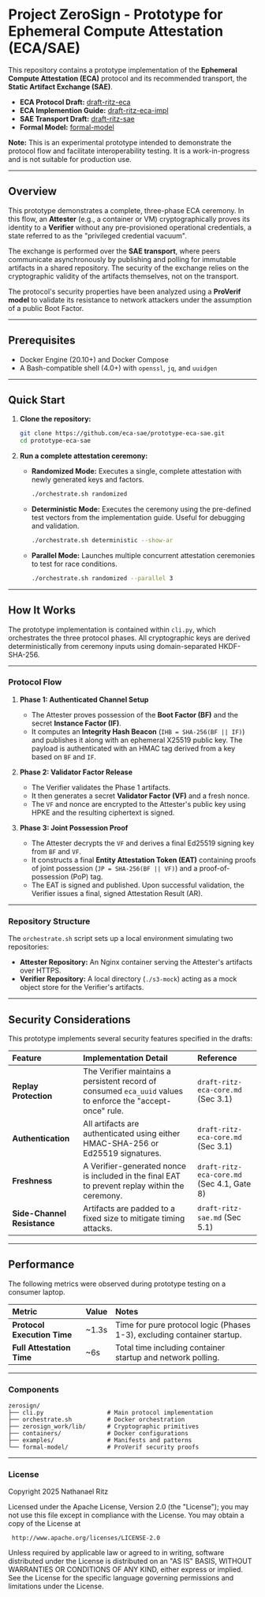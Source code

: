 # Project ZeroSign - Prototype for Ephemeral Compute Attestation (ECA/SAE)

This repository contains a prototype implementation of the **Ephemeral Compute Attestation (ECA)** protocol and its recommended transport, the **Static Artifact Exchange (SAE)**.

  * **ECA Protocol Draft:** [draft-ritz-eca](https://datatracker.ietf.org/doc/draft-ritz-eca/)
  * **ECA Implemention Guide:** [draft-ritz-eca-impl](https://datatracker.ietf.org/doc/draft-ritz-eca/)
  * **SAE Transport Draft:** [draft-ritz-sae](https://datatracker.ietf.org/doc/draft-ritz-sae)
  * **Formal Model:** [formal-model](https://github.com/eca-sae/internet-drafts-eca-sae/tree/pv0.3.0/formal-model)

**Note:** This is an experimental prototype intended to demonstrate the protocol flow and facilitate interoperability testing. It is a work-in-progress and is not suitable for production use.

-----

## Overview

This prototype demonstrates a complete, three-phase ECA ceremony. In this flow, an **Attester** (e.g., a container or VM) cryptographically proves its identity to a **Verifier** without any pre-provisioned operational credentials, a state referred to as the "privileged credential vacuum".

The exchange is performed over the **SAE transport**, where peers communicate asynchronously by publishing and polling for immutable artifacts in a shared repository. The security of the exchange relies on the cryptographic validity of the artifacts themselves, not on the transport.

The protocol's security properties have been analyzed using a **ProVerif model** to validate its resistance to network attackers under the assumption of a public Boot Factor.

-----

## Prerequisites

  * Docker Engine (20.10+) and Docker Compose
  * A Bash-compatible shell (4.0+) with `openssl`, `jq`, and `uuidgen`

-----

##  Quick Start

1.  **Clone the repository:**

    ```bash
    git clone https://github.com/eca-sae/prototype-eca-sae.git
    cd prototype-eca-sae
    ```

2.  **Run a complete attestation ceremony:**

      * **Randomized Mode:** Executes a single, complete attestation with newly generated keys and factors.
        ```bash
        ./orchestrate.sh randomized
        ```
      * **Deterministic Mode:** Executes the ceremony using the pre-defined test vectors from the implementation guide. Useful for debugging and validation.
        ```bash
        ./orchestrate.sh deterministic --show-ar
        ```
      * **Parallel Mode:** Launches multiple concurrent attestation ceremonies to test for race conditions.
        ```bash
        ./orchestrate.sh randomized --parallel 3
        ```
-----

## How It Works

The prototype implementation is contained within `cli.py`, which orchestrates the three protocol phases. All cryptographic keys are derived deterministically from ceremony inputs using domain-separated HKDF-SHA-256.

-----

###  Protocol Flow

1.  **Phase 1: Authenticated Channel Setup**

      * The Attester proves possession of the **Boot Factor (BF)** and the secret **Instance Factor (IF)**.
      * It computes an **Integrity Hash Beacon** (`IHB = SHA-256(BF || IF)`) and publishes it along with an ephemeral X25519 public key. The payload is authenticated with an HMAC tag derived from a key based on `BF` and `IF`.

2.  **Phase 2: Validator Factor Release**

      * The Verifier validates the Phase 1 artifacts.
      * It then generates a secret **Validator Factor (VF)** and a fresh nonce.
      * The `VF` and nonce are encrypted to the Attester's public key using HPKE and the resulting ciphertext is signed.

3.  **Phase 3: Joint Possession Proof**

      * The Attester decrypts the `VF` and derives a final Ed25519 signing key from `BF` and `VF`.
      * It constructs a final **Entity Attestation Token (EAT)** containing proofs of joint possession (`JP = SHA-256(BF || VF)`) and a proof-of-possession (PoP) tag.
      * The EAT is signed and published. Upon successful validation, the Verifier issues a final, signed Attestation Result (AR).

-----

### Repository Structure

The `orchestrate.sh` script sets up a local environment simulating two repositories:

  * **Attester Repository:** An Nginx container serving the Attester's artifacts over HTTPS.
  * **Verifier Repository:** A local directory (`./s3-mock`) acting as a mock object store for the Verifier's artifacts.

-----

## Security Considerations

This prototype implements several security features specified in the drafts:

| Feature | Implementation Detail | Reference |
| :--- | :--- | :--- |
| **Replay Protection** | The Verifier maintains a persistent record of consumed `eca_uuid` values to enforce the "accept-once" rule. | `draft-ritz-eca-core.md` (Sec 3.1) |
| **Authentication** | All artifacts are authenticated using either HMAC-SHA-256 or Ed25519 signatures. | `draft-ritz-eca-core.md` (Sec 3.1) |
| **Freshness** | A Verifier-generated nonce is included in the final EAT to prevent replay within the ceremony. | `draft-ritz-eca-core.md` (Sec 4.1, Gate 8) |
| **Side-Channel Resistance** | Artifacts are padded to a fixed size to mitigate timing attacks. | `draft-ritz-sae.md` (Sec 5.1) |

-----

## Performance

The following metrics were observed during prototype testing on a consumer laptop.

| Metric | Value | Notes |
| :--- | :--- | :--- |
| **Protocol Execution Time** | \~1.3s | Time for pure protocol logic (Phases 1-3), excluding container startup. |
| **Full Attestation Time** | \~6s | Total time including container startup and network polling. |

-----


### Components
```
zerosign/
├── cli.py                  # Main protocol implementation
├── orchestrate.sh          # Docker orchestration
├── zerosign_work/lib/      # Cryptographic primitives
├── containers/             # Docker configurations
├── examples/               # Manifests and patterns
└── formal-model/           # ProVerif security proofs
```

-----


###  License

Copyright 2025 Nathanael Ritz

Licensed under the Apache License, Version 2.0 (the "License");
you may not use this file except in compliance with the License.
You may obtain a copy of the License at

     http://www.apache.org/licenses/LICENSE-2.0

Unless required by applicable law or agreed to in writing, software
distributed under the License is distributed on an "AS IS" BASIS,
WITHOUT WARRANTIES OR CONDITIONS OF ANY KIND, either express or implied.
See the License for the specific language governing permissions and
limitations under the License.
